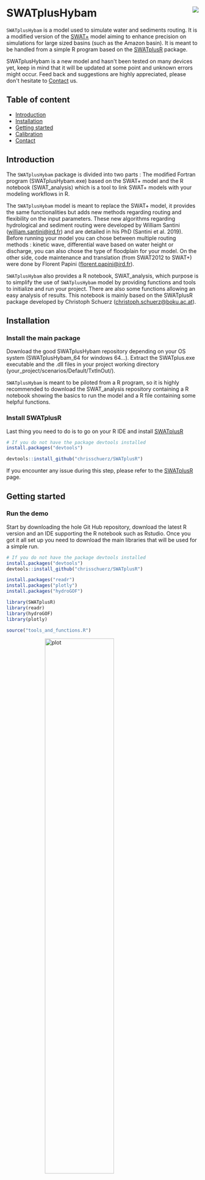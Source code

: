 # SWATplusHybam <img src="./img/Hybam.jpg" align="right" />
`SWATplusHybam` is a model used to simulate water and sediments routing. It is a modified version of the [SWAT+](https://swat.tamu.edu/software/plus/) model aiming to enhance precision on simulations for large sized basins (such as the Amazon basin). It is meant to be handled from a simple R program based on the [SWATplusR](https://github.com/chrisschuerz/SWATplusR) package.

SWATplusHybam is a new model and hasn't been tested on many devices yet, keep in mind that it will be updated at some point and unknown errors might occur. Feed back and suggestions are highly appreciated, please don't hesitate to [Contact](#Contact) us.

## Table of content
* [Introduction](#Introduction)
* [Installation](#Installation)
* [Getting started](#Getting-started)
* [Calibration](#Calibration)
* [Contact](#Contact)

## Introduction
The `SWATplusHybam` package is divided into two parts : The modified Fortran program (SWATplusHybam.exe) based on the SWAT+ model and the R notebook (SWAT_analysis) which is a tool to link SWAT+ models with your modeling workflows in R.

The `SWATplusHybam` model is meant to replace the SWAT+ model, it provides the same functionalities but adds new methods regarding routing and flexibility on the input parameters. These new algorithms regarding hydrological and sediment routing were developed by William Santini (william.santini@ird.fr) and are detailed in his PhD (Santini et al. 2019). Before running your model you can chose between multiple routing methods : kinetic wave, differential wave based on water height or discharge, you can also chose the type of floodplain for your model. On the other side, code maintenance and translation (from SWAT2012 to SWAT+) were done by Florent Papini (florent.papini@ird.fr).

 `SWATplusHybam` also provides a R notebook, SWAT_analysis, which purpose is to simplify the use of `SWATplusHybam` model by providing functions and tools to initialize and run your project. There are also some functions allowing an easy analysis of results. This notebook is mainly based on the SWATplusR package developed by Christoph Schuerz (christoph.schuerz@boku.ac.at).

## Installation

### Install the main package
Download the good SWATplusHybam repository depending on your OS system (SWATplusHybam_64 for windows 64...). Extract the SWATplus.exe executable and the .dll files in your project working directory (your_project/scenarios/Default/TxtInOut/).

`SWATplusHybam` is meant to be piloted from a R program, so it is highly recommended to download the SWAT_analysis repository containing a R notebook showing the basics to run the model and a R file containing some helpful functions.

### Install SWATplusR
Last thing you need to do is to go on your R IDE and install [SWATplusR](https://github.com/chrisschuerz/SWATplusR)
```r
# If you do not have the package devtools installed
install.packages("devtools")

devtools::install_github("chrisschuerz/SWATplusR")
```
If you encounter any issue during this step, please refer to the [SWATplusR](https://github.com/chrisschuerz/SWATplusR) page.

## Getting started

### Run the demo
Start by downloading the hole Git Hub repository, download the latest R version and an IDE supporting the R notebook such as Rstudio.
Once you got it all set up you need to download the main libraries that will be used for a simple run.

```r
# If you do not have the package devtools installed
install.packages("devtools")
devtools::install_github("chrisschuerz/SWATplusR")

install.packages("readr")
install.packages("plotly")
install.packages("hydroGOF")
```

```r
library(SWATplusR)
library(readr)
library(hydroGOF)
library(plotly)

source("tools_and_functions.R")
```

<img src="img/Ucayali.png" title="Requena" alt="plot" width="60%" style="display: block; margin: auto;" />

```r
# Put the path to your TxtInOut file here
project_path <- "path_to_project/Scenarios/Default/TxtInOut"

setup_input_files(project_path, list("htam.txt;hyd;1", "Qsf_lag.txt;sands;1"))
setup_new_ch_parm(project_path)
```

```r
#Output to csv in the print file
q_sim_day <- run_swatplus(project_path = project_path,
                          output = define_output(file = "channel_sd",
                                                  variable = "flo_out",
                                                  unit = 1),
                          start_date = "2010-1-1",
                          end_date = "2016-1-1",
                          years_skip = 2)
```

```r
# If you have observed data or saved simualtions you can load them here
# Attach an example file ??
q_obs = read_csv(file = paste(SWATplus_path, "/Qobs_req.csv", sep = ""))

q_obs$Date <- as.Date(q_obs$Date, format = "%Y-%m-%d")

sim_csv = read_csv(file = paste(project_path, "/channel_sd_day.csv", sep = ""), skip = 1)
# Be carefull the channel number IS NOT the subbasin number!
channel = 1
sim_csv <- sim_csv[sim_csv$gis_id == channel,]
sim_csv["date"] <- paste(sim_csv$yr, sim_csv$mon, sim_csv$day, sep = "-")
sim_csv$date <- as.Date(sim_csv$date, format = "%Y-%m-%d")
sim_csv$flo_out <- as.numeric(sim_csv$flo_out)

sim_csv

sim_month = monthly_average(sim_csv, "flo_out")

sim_month
```

```r
start_date = '2009-03-21'
end_date = '2016-06-30'
title = 'Requena'

# Always start with observed or your reference data!
simulations = list(q_obs, sim_csv, sim_month)
simulation_names = list("q_obs", "sim1", "sim1_monthly_average")

# Function to plot easily multiple figures of a same format
plot_results(simulations, simulation_names, start_date, end_date, title)
```
<img src="img/Requena.png" title="Requena" alt="plot" width="60%" style="display: block; margin: auto;" />

### Perform your first model
In order to use the SWATplusHybam model you need to set up your project through QGIS with the QSWAT+ plugin. You can find great video tutorials on the [SWAT+](https://swat.tamu.edu/software/plus/) website. Then initialize weather data and modify parameters if needed, you can go back to this step at any time if you want. The import point is the step "write input files" as once it's done you can close QGIS and SWATplusEditor they will not be needed for running the model and analyze data. You can go through the step "Run SWAT+" on SWATplusEditor but it's not going to run the new model `SWATplusHybam`.

If you went successfully through the set up you can now go on the R notebook `SWAT_analysis` and try to perform a first run. There are no currently demo data, you will have to use one of your QSWAT+ project.

```r
# Load your libraries
library(SWATplusR)
source("tools_and_functions.R")

# Put the path to your TxtInOut file here
project_path <- "your_path/your_project/Scenarios/Default/TxtInOut"
```

```r
q_sim_day <- run_swatplus(project_path = project_path,
                         output = define_output(file = "channel_sd",
                                                 variable = "flo_out",
                                                 unit = 1))
```

[SWATplusR](https://github.com/chrisschuerz/SWATplusR)

### Analyze the model output
The following code is a simple plot example you can do with the functions included in the SWAT_analysis package.
```r
start_date = '2002-01-01'
end_date = '2014-07-31'
title = 'Lagarto'

# Always start with observed or your reference data!
simulations = list(q_obs, sim_csv, sim_month)
simulation_names = list("q_obs", "sim1", "sim1_monthly_average")

# Function to plot easily multiple figures of a same format
plot_results(simulations, simulation_names, start_date, end_date, title)
```
<img src="img/Result.png" title="plot" alt="plot" width="60%" style="display: block; margin: auto;" />

Other simple ways to plot your data are shown on the [SWATplusR](https://chrisschuerz.github.io/SWATplusR/articles/04_vis_example.html) Git page.

### Input parameters and input files
`SWATplusHybam` offers the possibility to chose among multiple water routing methods. Each of these Fortran routines are described in Santini & al.
| Number | Water routing method (no_rte) |
| --- | --- |
| 1 | sd_ch_rt_ck_wave |
| 2 | sd_rt_diff_wave_h |
| 3 | sd_rtmuskKvar |

Parameter changes in a R notebook is already available thanks to parameter sets as described in [SWATplusR](https://github.com/chrisschuerz/SWATplusR). So here we are using the same trick to chose the water routing algorithm.
```r
par_single = c("no_rte.bsn|change = abschg" = 1)
```
| Parameter | Description |
| --- | --- |
| no_rte | Water routing method range 0:8 |
| fpgeom | Type of floodplain 0 is squared, 1 triangular |
| theta_fp | Floodplain angle (Case of a tri. section) [rad] |
| alpha_f | 0.2 < alpha < 0.7 (Bates et al., 2010) |

A new feature from `SWATplusHybam` is the ability to handle observed data, in order to use them as limit conditions or to do data assimilation for example. This observed data has to come as a .txt file and has it's type has to be specified in the functions Below.
```r
setup_input_files(project_path, list("htam.txt;hyd;1", "Qsf_lag.txt;sands;1"))
```
Only three types are available for now but some might be added later. You can currently provide a water, sand or wash load limit condition file or files for data assimilation (in progress).
```r
q_sim_day <- run_swatplus(project_path = project_path,
                         output = define_output(file = "channel_sd",
                                                 variable = "flo_out",
                                                 unit = 1),
                         start_date = "2013-1-1",
                         end_date = "2018-1-1",
                         years_skip = 2)
                         parameter = par_single)
```

## Calibration



## Contact
Created by William Santini (william.santini@ird.fr) and Florent Papini (florent.papini@ird.fr)
